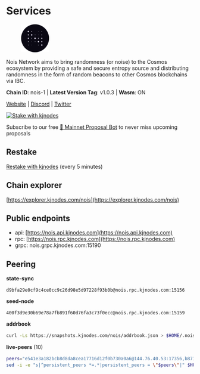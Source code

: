 # Services

<figure><img src="https://raw.githubusercontent.com/kj89/cosmos-images/main/logos/nois.png" alt=""><figcaption></figcaption></figure>

Nois Network aims to bring randomness (or noise)  to the Cosmos ecosystem by providing a safe and  secure entropy source and distributing randomness  in the form of random beacons to other Cosmos blockchains via IBC.

**Chain ID**: nois-1 | **Latest Version Tag**: v1.0.3 | **Wasm**: ON

[Website](https://nois.network) | [Discord](https://discord.gg/dHdpwtEb6F) | [Twitter](https://twitter.com/NoisRNG)

[![Stake with kjnodes](https://i.ibb.co/cr44Q8j/button-stake-with-kjnodes.png)](https://restake.app/nois/noisvaloper1fe7ju873fkknmfrmytaft93y5rlf0xcrqtp39k)

Subscribe to our free [🤖 Mainnet Proposal Bot](https://t.me/kjnodes_proposal_bot) to never miss upcoming proposals

## Restake

[Restake with kjnodes](https://restake.app/nois/noisvaloper1fe7ju873fkknmfrmytaft93y5rlf0xcrqtp39k) (every 5 minutes)
## Chain explorer
[https://explorer.kjnodes.com/nois](https://explorer.kjnodes.com/nois)

## Public endpoints

* api: [https://nois.api.kjnodes.com](https://nois.api.kjnodes.com)
* rpc: [https://nois.rpc.kjnodes.com](https://nois.rpc.kjnodes.com)
* grpc: nois.grpc.kjnodes.com:15190

## Peering

**state-sync**

```text
d9bfa29e0cf9c4ce0cc9c26d98e5d97228f93b0b@nois.rpc.kjnodes.com:15156
```

**seed-node**

```text
400f3d9e30b69e78a7fb891f60d76fa3c73f0ecc@nois.rpc.kjnodes.com:15159
```

**addrbook**
```bash
curl -Ls https://snapshots.kjnodes.com/nois/addrbook.json > $HOME/.noisd/config/addrbook.json
```

**live-peers** (10)
```bash
peers="e541e3a182bcb8d8da8cea17716d12f0b730a0a6@144.76.40.53:17356,b8711d88e017e33753a59abd9e202744ddf3f9a5@148.251.8.186:33656,d9bfa29e0cf9c4ce0cc9c26d98e5d97228f93b0b@65.109.88.38:15156,3cdc0ed1027fc87e968a6f455189ae990b5b344a@51.222.44.116:36656,ed0cce5194ebefdf2f4d9301efc9a12101c35aa2@57.128.163.232:26656,9d21af60ad2568ffcb55a0bd0eb03b6cfa2644c5@49.12.120.113:26656,288e7a14ccac3cdc1d8ab20335d4c48edf5930f2@84.46.250.136:17356,c695f41458b08fe87729beffa513f1c38d20d1db@193.70.33.64:17356,6ef1914f30ac7becdf2c718b65c61cd618b7021a@57.128.144.242:26656,d4f30672ef58f234fd13b503f7ca3d32ffc4e7a2@45.63.104.164:26656"
sed -i -e "s|^persistent_peers *=.*|persistent_peers = \"$peers\"|" $HOME/.noisd/config/config.toml
```

